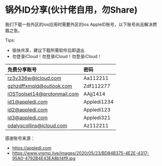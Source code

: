 # 锅外ID分享(伙计佬自用，勿Share)
我们下载一些外区的ios应用时需要外区的ios AppleID账号，以下账号尚且解决燃眉之急。  

Tips:
- 愉快共享，建议下载所需软件后即退出
- 勿登录iCloud！勿登录iCloud！勿登录iCloud！


免费分享账号|密码
:--|:--
rz3v336w@icloud.com | Aa112211 
gzhzdffxmqid@outlook.com | Zdf112277
iOSToolset14@protonmail.com | AAjj1414
id1@appledi.com|Appledi1234
id2@appledi.com|Appledi123
id3@appledi.com|Appledi321
odalyscollins@icloud.com|Az112211


感谢账号来源：
- https://appledi.com
- https://www.yremp.live/images/2020/05/23/BD84B375-4E2E-4317-95A0-4792B4E43EA8b14f9.jpg
